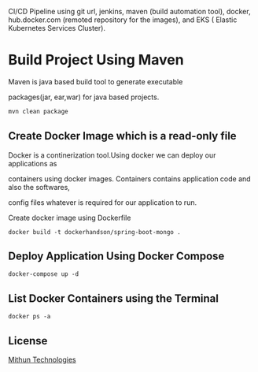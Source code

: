 CI/CD Pipeline using git url, jenkins, maven (build automation tool), docker, hub.docker.com (remoted repository for the images), and EKS ( Elastic Kubernetes Services Cluster). 

# Build Project Using Maven

Maven is java based build tool to generate executable 

packages(jar, ear,war) for java based projects.

```bash
mvn clean package
```

## Create Docker Image which is a read-only file
Docker is a continerization tool.Using docker we can deploy our applications as 

containers using docker images. Containers contains application code and also the softwares,

config files whatever is required for our application to run.

Create docker image using Dockerfile


```docker
docker build -t dockerhandson/spring-boot-mongo .
```

## Deploy Application Using Docker Compose 

```docker-compose 
docker-compose up -d 
```

## List Docker Containers using the Terminal
```docker
docker ps -a
```

## License
[Mithun Technologies](http://mithuntechnologies.co.in)
